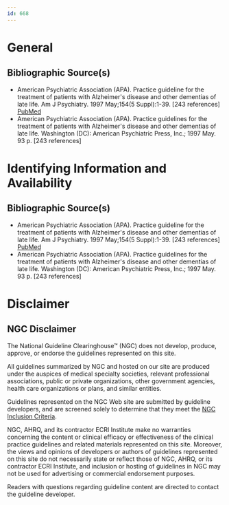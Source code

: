 ```yaml
---
id: 668
---
```


# General

## Bibliographic Source(s)

- American Psychiatric Association (APA). Practice guideline for the treatment of patients with Alzheimer's disease and other dementias of late life. Am J Psychiatry. 1997 May;154(5 Suppl):1-39. [243 references] [ PubMed ](http://www.ncbi.nlm.nih.gov/entrez/query.fcgi?cmd=Retrieve&db=pubmed&dopt=Abstract&list_uids=9140238)
- American Psychiatric Association (APA). Practice guidelines for the treatment of patients with Alzheimer's disease and other dementias of late life. Washington (DC): American Psychiatric Press, Inc.; 1997 May. 93 p. [243 references]

# Identifying Information and Availability

## Bibliographic Source(s)

- American Psychiatric Association (APA). Practice guideline for the treatment of patients with Alzheimer's disease and other dementias of late life. Am J Psychiatry. 1997 May;154(5 Suppl):1-39. [243 references] [ PubMed ](http://www.ncbi.nlm.nih.gov/entrez/query.fcgi?cmd=Retrieve&db=pubmed&dopt=Abstract&list_uids=9140238)
- American Psychiatric Association (APA). Practice guidelines for the treatment of patients with Alzheimer's disease and other dementias of late life. Washington (DC): American Psychiatric Press, Inc.; 1997 May. 93 p. [243 references]

# Disclaimer

## NGC Disclaimer

The National Guideline Clearinghouse™ (NGC) does not develop, produce, approve, or endorse the guidelines represented on this site.

All guidelines summarized by NGC and hosted on our site are produced under the auspices of medical specialty societies, relevant professional associations, public or private organizations, other government agencies, health care organizations or plans, and similar entities.

Guidelines represented on the NGC Web site are submitted by guideline developers, and are screened solely to determine that they meet the [NGC Inclusion Criteria](/help-and-about/summaries/inclusion-criteria).

NGC, AHRQ, and its contractor ECRI Institute make no warranties concerning the content or clinical efficacy or effectiveness of the clinical practice guidelines and related materials represented on this site. Moreover, the views and opinions of developers or authors of guidelines represented on this site do not necessarily state or reflect those of NGC, AHRQ, or its contractor ECRI Institute, and inclusion or hosting of guidelines in NGC may not be used for advertising or commercial endorsement purposes.

Readers with questions regarding guideline content are directed to contact the guideline developer.

